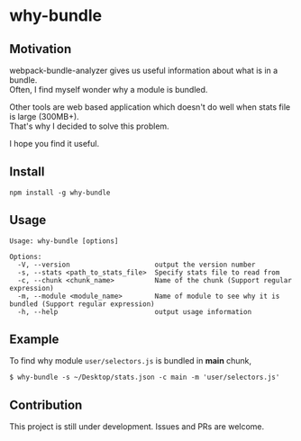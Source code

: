 # why-bundle

## Motivation

webpack-bundle-analyzer gives us useful information about what is in a bundle.  
Often, I find myself wonder why a module is bundled.  

Other tools are web based application which doesn't do well when stats file is large (300MB+).  
That's why I decided to solve this problem.

I hope you find it useful.

## Install

```
npm install -g why-bundle
```

## Usage

```
Usage: why-bundle [options]

Options:
  -V, --version                     output the version number
  -s, --stats <path_to_stats_file>  Specify stats file to read from
  -c, --chunk <chunk_name>          Name of the chunk (Support regular expression)
  -m, --module <module_name>        Name of module to see why it is bundled (Support regular expression)
  -h, --help                        output usage information
```

## Example

To find why module `user/selectors.js` is bundled in **main** chunk,
```
$ why-bundle -s ~/Desktop/stats.json -c main -m 'user/selectors.js'
```

## Contribution

This project is still under development. Issues and PRs are welcome.

